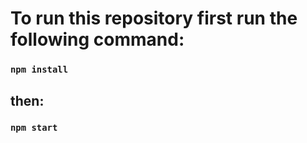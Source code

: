 # To run this repository first run the following command:

### `npm install`

## then:
### `npm start`

